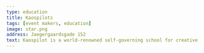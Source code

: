 ```yaml
---
type: education
title: Kaospilots
tags: [event makers, education]
image: star.png
address: Jaegergaardsgade 152
text: Kaospilot is a world-renowned self-governing school for creative leadership and meaningful entrepreneurship
---
```

